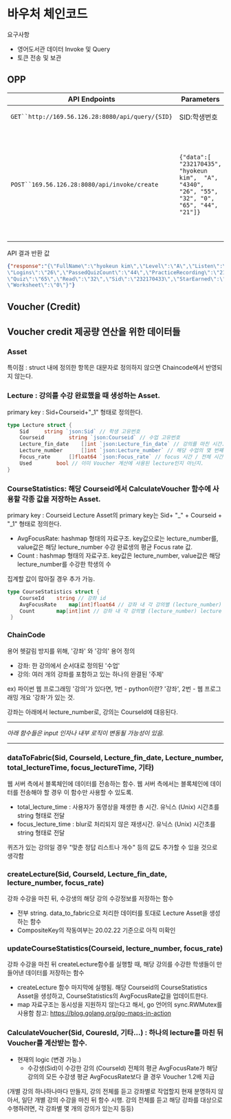 # 바우처 체인코드

요구사항
- 영어도서관 데이터 Invoke 및 Query
- 토큰 전송 및 보관

## OPP

|API Endpoints|Parameters|Description|
|---|---|--|
|`GET``http://169.56.126.28:8080/api/query/{SID}`|SID:학생번호|학생의 정보를 불러옵니다.|
|`POST``169.56.126.28:8080/api/invoke/create`|`{"data":[ "232170435",  "hyokeun kim",  "A",  "4340", "26", "55", "32", "0", "65", "44", "21"]}`| 학생의 학습 정보를 등록 및 업데트 합니다. `Sid: "232170431", FullName: "hyokeun kim", Level: "A", StarEarned: "4340", Logins: "26", Listen: "55", Read: "32", Worksheet: "0", Quiz: "65", PassedQuizCount: "44", PracticeRecording: "21"`|

API 결과 반환 값

``` json
{"response":"{\"FullName\":\"hyokeun kim\",\"Level\":\"A\",\"Listen\":\"55\" 
\"Logins\":\"26\",\"PassedQuizCount\":\"44\",\"PracticeRecording\":\"21\",
\"Quiz\":\"65\",\"Read\":\"32\",\"Sid\":\"232170433\",\"StarEarned\":\"4340\",
\"Worksheet\":\"0\"}"}
```

## Voucher (Credit)



## Voucher credit 제공량 연산을 위한 데이터들

### Asset

특이점 : struct 내에 정의한 항목은 대문자로 정의하지 않으면 Chaincode에서 반영되지 않는다.

### Lecture : 강의를 수강 완료했을 때 생성하는 Asset.

primary key : Sid+Courseid+"_1" 형태로 정의한다.

```go
type Lecture struct {
    Sid		string `json:Sid` // 학생 고유번호
	Courseid		string `json:Courseid` // 수업 고유번호
	Lecture_fin_date	[]int `json:Lecture_fin_date` // 강의를 마친 시간. unix timestamp
	Lecture_number		[]int `json:Lecture_number` // 해당 수업의 몇 번째 강의를 들었는지
	Focus_rate		[]float64 `json:Focus_rate` // focus 시간 / 전체 시간 비율
	Used		bool // 이미 Voucher 계산에 사용된 lecture인지 아닌지.
}
```

### CourseStatistics: 해당 Courseid에서 CalculateVoucher 함수에 사용할 각종 값을 저장하는 Asset.

primary key : Courseid
Lecture Asset의 primary key는 Sid+ "\_" + Courseid + "\_1" 형태로 정의한다.


* AvgFocusRate: hashmap 형태의 자료구조. key값으로는 lecture_number를, value값은 해당 lecture_number 수강 완료생의 평균 Focus rate 값.
* Count : hashmap 형태의 자료구조. key값은 lecture_number, value값은 해당 lecture_number를 수강한 학생의 수

집계할 값이 많아질 경우 추가 가능.

```go
type CourseStatistics struct {
	CourseId	string // 강좌 id
	AvgFocusRate	map[int]float64 // 강좌 내 각 강의별 (lecture_number) 모든 수강생의 Focus Rate 평균값
	Count		map[int]int // 강좌 내 각 강의별 (lecture_number) lecture 개수
 }
```


### ChainCode

용어 헷갈림 방지를 위해, '강좌' 와 '강의' 용어 정의
* 강좌: 한 강의에서 순서대로 정의된 '수업'
* 강의: 여러 개의 강좌를 포함하고 있는 하나의 완결된 '주제'

ex) 파이썬 웹 프로그래밍 '강의'가 있다면, 1번 - python이란? '강좌', 2번 - 웹 프로그래밍 개요 '강좌'가 있는 것.

강좌는 아래에서 lecture_number로, 강의는 CourseId에 대응된다.

---

*아래 함수들은 input 인자나 내부 로직이 변동될 가능성이 있음.*

---


### dataToFabric(Sid, CourseId, Lecture_fin_date, Lecture_number, total_lectureTime, focus_lectureTime, 기타)

웹 서버 측에서 블록체인에 데이터를 전송하는 함수. 웹 서버 측에서는 블록체인에 데이터를 전송해야 할 경우 이 함수만 사용할 수 있도록.
* total_lecture_time : 사용자가 동영상을 재생한 총 시간. 유닉스 (Unix) 시간초를 string 형태로 전달
* focus_lecture_time : blur로 처리되지 않은 재생시간. 유닉스 (Unix) 시간초를 string 형태로 전달

퀴즈가 있는 강의일 경우 "맞춘 정답 리스트나 개수" 등의 값도 추가할 수 있을 것으로 생각함


### createLecture(Sid, CourseId, Lecture_fin_date, lecture_number, focus_rate)

강좌 수강을 마친 뒤, 수강생의 해당 강의 수강정보를 저장하는 함수
* 전부 string. data_to_fabric으로 처리한 데이터를 토대로 Lecture Asset을 생성하는 함수
* CompositeKey의 작동여부는 20.02.22 기준으로 아직 미확인
	


### updateCourseStatistics(Courseid, lecture_number, focus_rate)

강좌 수강을 마친 뒤 createLecture함수를 실행할 때, 해당 강의를 수강한 학생들이 만들어낸 데이터를 저장하는 함수
* createLecture 함수 마지막에 실행됨. 해당 Courseid의 CourseStatistics Asset을 생성하고, CourseStatistics의 AvgFocusRate값을 업데이트한다.
* map 자료구조는 동시성을 지원하지 않는다고 해서, go 언어의 sync.RWMutex를 사용함
참고: https://blog.golang.org/go-maps-in-action
	
### CalculateVoucher(Sid, CouresId, 기타...) : 하나의 lecture를 마친 뒤 Voucher를 계산받는 함수.

* 현재의 logic (변경 가능.)
	- 수강생(Sid)이 수강한 강의 (CourseId) 전체의 평균 AvgFocusRate가 해당 강의의 모든 수강생 평균 AvgFocusRate보다 클 경우 Voucher 1.2배 지급

(개별 강의 하나하나마다 만들지, 강의 전체를 듣고 강좌별로 작업할지 현재 분명하지 않아서, 일단 개별 강의 수강을 마친 뒤 함수 시행. 강의 전체를 듣고 해당 강좌를 대상으로 수행하려면, 각 강좌별 몇 개의 강의가 있는지 등등)
